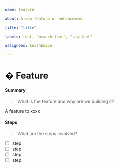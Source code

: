 ```yaml
---
name: feature

about: A new feature or enhancement

title: "title"

labels: feat, "branch:feat", "tag:feat"

assignees: keithboice

---
```


# � Feature


#### Summary


> What is the feature and why are we building it?

<!-- edit:A feature to.. -->
A feature to xxxx


#### Steps


> What are the steps involved?

<!-- edit:First do this.. -->

- [ ] step
- [ ] step
- [ ] step
- [ ] step
